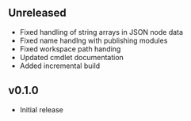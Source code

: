 
## Unreleased

- Fixed handling of string arrays in JSON node data
- Fixed name handlng with publishing modules
- Fixed workspace path handing
- Updated cmdlet documentation
- Added incremental build

## v0.1.0

- Initial release